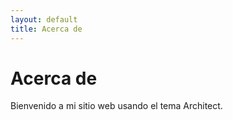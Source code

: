 ```yaml
---
layout: default
title: Acerca de
---
```

# Acerca de
Bienvenido a mi sitio web usando el tema Architect.
